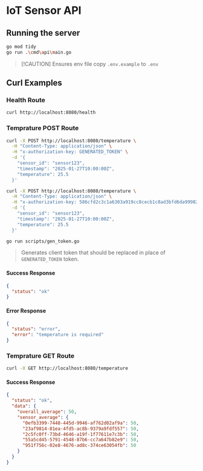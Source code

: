 # IoT Sensor API

## Running the server

```sh
go mod tidy
go run .\cmd\api\main.go
```

> [!CAUTION] Ensures env file
> copy `.env.example` to `.env`

## Curl Examples

### Health Route

```sh
curl http://localhost:8080/health
```

### Temprature POST Route

```sh
curl -X POST http://localhost:8080/temperature \
  -H "Content-Type: application/json" \
  -H "x-authorization-key: GENERATED_TOKEN" \
  -d '{
    "sensor_id": "sensor123",
    "timestamp": "2025-01-27T10:00:00Z",
    "temperature": 25.5
  }'
```

```sh
curl -X POST http://localhost:8080/temperature \
  -H "Content-Type: application/json" \
  -H "x-authorization-key: 586cfd2c3c1a6303a919cc8cecb1c8ad3bfd6da999829a6bfe7b086a5f26b8e0:1758982351" \
  -d '{
    "sensor_id": "sensor123",
    "timestamp": "2025-01-27T10:00:00Z",
    "temperature": 25.5
  }'
```

```sh
go run scripts/gen_token.go
```

> Generates client token that should be replaced in place of `GENERATED_TOKEN` token.

#### Success Response

```json
{
  "status": "ok"
}
```

#### Error Response

```json
{
  "status": "error",
  "error": "temperature is required"
}
```

### Temprature GET Route

```sh
curl -X GET http://localhost:8080/temperature
```

#### Success Response

```json
{
  "status": "ok",
  "data": {
    "overall_average": 50,
    "sensor_average": {
      "0efb3399-7448-445d-9946-af762d02af9a": 50,
      "23af9814-81ea-4fd5-ac8b-9379a9fdf557": 50,
      "2c5fc0ff-73bd-4646-a19f-1f77611e7c3b": 50,
      "55a5cd45-5791-4548-87b6-cc7a647b82e9": 50,
      "951f756c-02e8-4676-ad8c-374ce63054fb": 50
    }
  }
}
```

